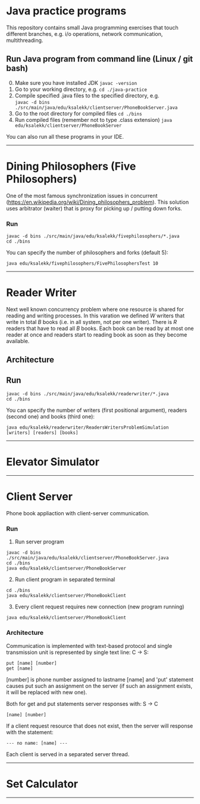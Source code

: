 # Java practice programs
This repository contains small Java programming exercises that touch different branches, e.g. i/o operations, network communication, multithreading.

## Run Java program from command line (Linux / git bash)
0. Make sure you have installed JDK ```javac -version```
1. Go to your working directory, e.g. ```cd ./java-practice ```
2. Compile specified .java files to the specified directory, e.g. <br/> ```javac -d bins ./src/main/java/edu/ksalekk/clientserver/PhoneBookServer.java```
3. Go to the root directory for compiled files ```cd ./bins```
4. Run compiled files (remember not to type .class extension) ```java edu/ksalekk/clientserver/PhoneBookServer```

You can also run all these programs in your IDE.
***

# Dining Philosophers (Five Philosophers)
One of the most famous synchronization issues in concurrent (https://en.wikipedia.org/wiki/Dining_philosophers_problem). This solution uses arbitrator (waiter) that is proxy for picking up / putting down forks.

### Run
```
javac -d bins ./src/main/java/edu/ksalekk/fivephilosophers/*.java
cd ./bins
```
You can specify the number of philosophers and forks (default 5):
```
java edu/ksalekk/fivephilosophers/FivePhilosophersTest 10
```

***

# Reader Writer
Next well known concurrency problem where one resource is shared for reading and writing processes. In this varation we defined *W* writers that write in total *B* books (i.e. in all system, not per one writer). There is *R* readers that have to read all *B* books. Each book can be read by at most one reader at once and readers start to reading book as soon as they become available.

## Architecture


## Run
```
javac -d bins ./src/main/java/edu/ksalekk/readerwriter/*.java
cd ./bins
```
You can specify the number of writers (first positional argument), readers (second one) and books (third one):
```
java edu/ksalekk/readerwriter/ReadersWritersProblemSimulation [writers] [readers] [books]
```

***

# Elevator Simulator
***

# Client Server 
Phone book appliaction with client-server communication. 

### Run
1. Run server program
```
javac -d bins ./src/main/java/edu/ksalekk/clientserver/PhoneBookServer.java
cd ./bins
java edu/ksalekk/clientserver/PhoneBookServer
```
2. Run client program in separated terminal
```
cd ./bins
java edu/ksalekk/clientserver/PhoneBookClient
```
3. Every client request requires new connection (new program running)
```
java edu/ksalekk/clientserver/PhoneBookClient
```

### Architecture
Communication is implemented with text-based protocol and single transmission unit is represented by single text line:
C -> S:
```
put [name] [number]
get [name]
```
[number] is phone number assigned to lastname [name] and 'put' statement causes put such an assignment on the server (if such an assignment exists, it will be replaced with new one).

Both for get and put statements server responses with:
S -> C
```
[name] [number]
```
If a client request resource that does not exist, then the server will response with the statement:
```
--- no name: [name] ---
```
Each client is served in a separated server thread.
***

# Set Calculator
***
